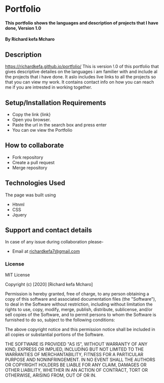 # Portfolio
#### This portfolio shows the languages and description of projects that I have done, Version 1.0 
#### By **Richard kefa Mcharo**

## Description 
https://richardkefa.github.io/portfolio/
This is version !.0 of this portfolio that gives descriptive detailes on the languages i am familier with and include al the projects that i have done.
It aslo includes live links to all the projects so that you can view my work.
It contains contact info on how you can reach me if you are intrested in working together.

## Setup/Installation Requirements
* Copy the link {link}
* Open you browser.
* Paste the url in the search box and press enter
* You can ow view the Portfolio

## How to collaborate
* Fork repository
* Create a pull request
* Merge repository

## Technologies Used
The page was built using
* Htnml
* CSS
* Jquery
## Support and contact details
In case of any issue during collaboration please-
* Email at richardkefa7@gmail.com
### License
MIT License

Copyright (c) [2020] [Richard kefa Mcharo]

Permission is hereby granted, free of charge, to any person obtaining a copy
of this software and associated documentation files (the "Software"), to deal
in the Software without restriction, including without limitation the rights
to use, copy, modify, merge, publish, distribute, sublicense, and/or sell
copies of the Software, and to permit persons to whom the Software is
furnished to do so, subject to the following conditions:

The above copyright notice and this permission notice shall be included in all
copies or substantial portions of the Software.

THE SOFTWARE IS PROVIDED "AS IS", WITHOUT WARRANTY OF ANY KIND, EXPRESS OR
IMPLIED, INCLUDING BUT NOT LIMITED TO THE WARRANTIES OF MERCHANTABILITY,
FITNESS FOR A PARTICULAR PURPOSE AND NONINFRINGEMENT. IN NO EVENT SHALL THE
AUTHORS OR COPYRIGHT HOLDERS BE LIABLE FOR ANY CLAIM, DAMAGES OR OTHER
LIABILITY, WHETHER IN AN ACTION OF CONTRACT, TORT OR OTHERWISE, ARISING FROM,
OUT OF OR IN.